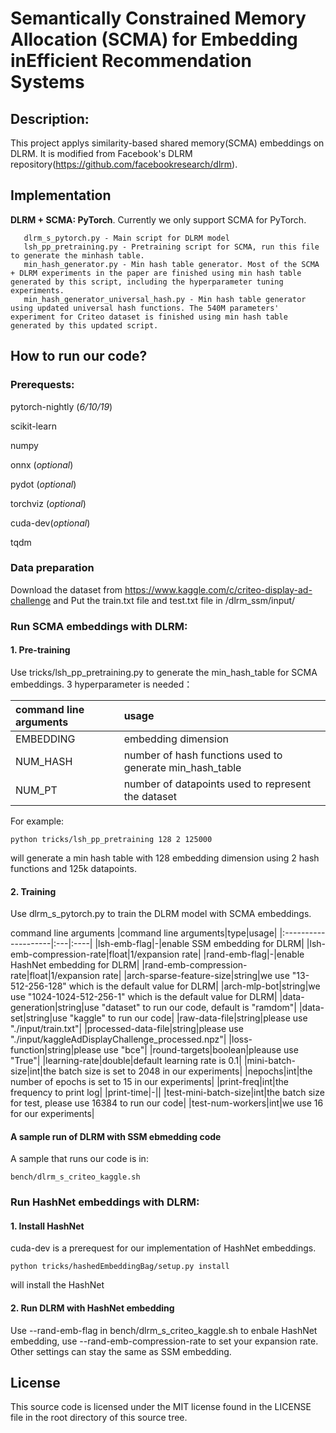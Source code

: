 # Semantically Constrained Memory Allocation (SCMA) for Embedding inEfficient Recommendation Systems


## Description:

This project applys similarity-based shared memory(SCMA) embeddings on DLRM. It is modified from Facebook's DLRM repository(https://github.com/facebookresearch/dlrm). 


## Implementation

**DLRM + SCMA: PyTorch**. Currently we only support SCMA for PyTorch.

       dlrm_s_pytorch.py - Main script for DLRM model
       lsh_pp_pretraining.py - Pretraining script for SCMA, run this file to generate the minhash table.
       min_hash_generator.py - Min hash table generator. Most of the SCMA + DLRM experiments in the paper are finished using min hash table generated by this script, including the hyperparameter tuning experiments.
       min_hash_generator_universal_hash.py - Min hash table generator using updated universal hash functions. The 540M parameters' experiment for Criteo dataset is finished using min hash table generated by this updated script.

## How to run our code?
### Prerequests:
pytorch-nightly (*6/10/19*)

scikit-learn

numpy

onnx (*optional*)

pydot (*optional*)

torchviz (*optional*)

cuda-dev(*optional*)

tqdm

### Data preparation
Download the dataset from https://www.kaggle.com/c/criteo-display-ad-challenge and Put the train.txt file and test.txt file in /dlrm_ssm/input/


### Run SCMA embeddings with DLRM:
#### 1. Pre-training
Use tricks/lsh_pp_pretraining.py to generate the min_hash_table for SCMA embeddings. 3 hyperparameter is needed：

|command line arguments|usage|
|:--------------------|:----|
|EMBEDDING|embedding dimension|
|NUM_HASH|number of hash functions used to generate min_hash_table|
|NUM_PT|number of datapoints used to represent the dataset|

For example:  

```
python tricks/lsh_pp_pretraining 128 2 125000
```
will generate a min hash table with 128 embedding dimension using 2 hash functions and 125k datapoints.

#### 2. Training
Use dlrm_s_pytorch.py to train the DLRM model with SCMA embeddings.

command line arguments
|command line arguments|type|usage|
|:--------------------|:---|:----|
|lsh-emb-flag|-|enable SSM embedding for DLRM|
|lsh-emb-compression-rate|float|1/expansion rate|
|rand-emb-flag|-|enable HashNet embedding for DLRM|
|rand-emb-compression-rate|float|1/expansion rate|
|arch-sparse-feature-size|string|we use "13-512-256-128" which is the default value for DLRM|
|arch-mlp-bot|string|we use "1024-1024-512-256-1" which is the default value for DLRM|
|data-generation|string|use "dataset" to run our code, default is "ramdom"|
|data-set|string|use "kaggle" to run our code|
|raw-data-file|string|please use "./input/train.txt"|
|processed-data-file|string|please use "./input/kaggleAdDisplayChallenge_processed.npz"|
|loss-function|string|please use "bce"|
|round-targets|boolean|pleause use "True"|
|learning-rate|double|default learning rate is 0.1|
|mini-batch-size|int|the batch size is set to 2048 in our experiments|
|nepochs|int|the number of epochs is set to 15 in our experiments|
|print-freq|int|the frequency to print log|
|print-time|-||
|test-mini-batch-size|int|the batch size for test, please use 16384 to run our code| 
|test-num-workers|int|we use 16 for our experiments|


#### A sample run of DLRM with SSM ebmedding code
A sample that runs our code is in:
```
bench/dlrm_s_criteo_kaggle.sh
```

### Run HashNet embeddings with DLRM:
#### 1. Install HashNet
cuda-dev is a prerequest for our implementation of HashNet embeddings.
```
python tricks/hashedEmbeddingBag/setup.py install
```
will install the HashNet

#### 2. Run DLRM with HashNet embedding
Use --rand-emb-flag in bench/dlrm_s_criteo_kaggle.sh to enbale HashNet embedding, use --rand-emb-compression-rate to set your expansion rate. Other settings can stay the same as SSM embedding.

## License

This source code is licensed under the MIT license found in the
LICENSE file in the root directory of this source tree.
